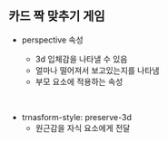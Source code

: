 ## 카드 짝 맞추기 게임

- perspective 속성

  - 3d 입체감을 나타낼 수 있음
  - 얼마나 떨어져서 보고있는지를 나타냄
  - 부모 요소에 적용하는 속성

<br>

- trnasform-style: preserve-3d
  - 원근감을 자식 요소에게 전달
